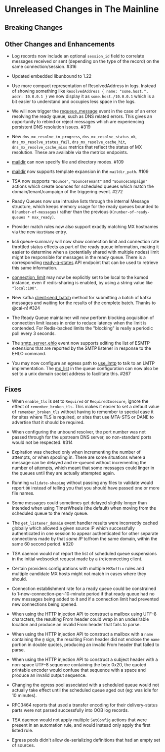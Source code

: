 # Unreleased Changes in The Mainline

## Breaking Changes

## Other Changes and Enhancements

* Log records now include an optional `session_id` field to correlate
  messages received or sent (depending on the type of the record) on
  the same connection/session. #316

* Updated embedded libunbound to 1.22

* Use more compact representation of ResolvedAddress in logs. Instead of
  showing something like `ResolvedAddress { name: "some.host.", addr: 10.0.0.1 }`
  we now display it as `some.host./10.0.0.1` which is a bit easier to
  understand and occupies less space in the logs.

* We will now trigger the
  [requeue_message](../reference/events/requeue_message.md) event in the
  case of an error resolving the ready queue, such as DNS related errors.
  This gives an opportunity to rebind or reject messages which are
  experiencing persistent DNS resolution issues. #319

* New `dns_mx_resolve_in_progress`, `dns_mx_resolve_status_ok`,
  `dns_mx_resolve_status_fail`, `dns_mx_resolve_cache_hit`,
  `dns_mx_resolve_cache_miss` metrics that reflect the status of MX
  resolution. These are available via the metrics endpoints.

* [maildir](../reference/kumo/make_queue_config/protocol.md#specifying-directory-and-file-modes-for-maildir)
  can now specify file and directory modes. #109

* [maildir](../reference/kumo/make_queue_config/protocol.md#advanced-maildir-path)
  now supports template expansion in the `maildir_path`. #109

* TSA now supports `"Bounce"`, `"BounceTenant"` and `"BounceCampaign"` actions
  which create bounces for scheduled queues which match the
  domain/tenant/campaign of the triggering event. #272

* Ready Queues now use intrusive lists through the internal Message structure,
  which keeps memory usage for the ready queues bounded to `O(number-of-messages)`
  rather than the previous `O(number-of-ready-queues * max_ready)`.

* Provider match rules now also support exactly matching MX hostnames via the
  new `HostName` entry.

* kcli queue-summary will now show connection limit and connection rate throttled
  status effects as part of the ready queue information, making it easier to
  determine when a (potentially shared with multiple nodes) limit might be
  responsible for messages in the ready queue. There is a corresponding
  [ready-q-states](../reference/rapidoc.md/#get-/api/admin/ready-q-states/v1) API
  endpoint that can be used to retrieve this same information.

* [connection_limit](../reference/kumo/make_egress_path/connection_limit.md)
  may now be explicitly set to be local to the kumod instance, even if
  redis-sharing is enabled, by using a string value like `"local:100"`.

* New kafka
  [client:send_batch](../reference/kumo.kafka/build_producer.md#clientsend_batchparams)
  method for submitting a batch of kafka messages and waiting for the results
  of the complete batch. Thanks to @cai-n! #324

* The Ready Queue maintainer will now perform blocking acquisition of connection
  limit leases in order to reduce latency when the limit is contended. For
  Redis-backed limits the "blocking" is really a periodic poll every 3 seconds.

* The [smtp_server_ehlo](../reference/events/smtp_server_ehlo.md) event now
  supports editing the list of ESMTP extensions that are reported by the
  SMTP listener in response to the EHLO command.

* You may now configure an egress path to
  [use_lmtp](../reference/kumo/make_egress_path/use_lmtp.md) to talk to an LMTP
  implementation.  The
  [mx_list](../reference/kumo/make_queue_config/protocol.md) in the queue
  configuration can now also be set to a unix domain socket address to
  facilitate this. #267

## Fixes

* When `enable_tls` is set to `Required` or `RequiredInsecure`, ignore the
  effect of `remember_broken_tls`.  This makes it easier to set a default value
  of `remember_broken_tls` without having to remember to special case it for
  sites where TLS is required, or sites that use MTA-STS or DANE to advertise
  that it should be required.

* When configuring the unbound resolver, the port number was not passed through
  for the upstream DNS server, so non-standard ports would not be respected.
  #314

* Expiration was checked only when incrementing the number of attempts, or when
  spooling in.  There are some situations where a message can be delayed and
  re-queued without incrementing the number of attempts, which meant that some
  messages could linger in the queues until they are actually attempted again.

* Running `validate-shaping` without passing any files to validate would report
  `OK` instead of telling you that you should have passed one or more file names.

* Some messages could sometimes get delayed slightly longer than intended when
  using TimerWheels (the default) when moving from the scheduled queue to
  the ready queue.

* The `get_listener_domain` event handler results were incorrectly cached globally
  which allowed a given source IP which successfully authenticated in one session
  to appear authenticated for other separate connections made by that *same IP*
  to/from the same domain, within the same 60 second period. #320

* TSA daemon would not report the list of scheduled queue suspensions in the
  initial websocket request made by a (re)connecting client.

* Certain providers configurations with multiple `MXSuffix` rules and multiple
  candidate MX hosts might not match in cases where they should.

* Connection establishment rate for a ready queue could be constrained to
  1-new-connection-per-10-minute period if that ready queue had no new messages
  being added to it and if a connection limit had prevented new connections
  being opened.

* When using the HTTP injection API to construct a mailbox using UTF-8 characters,
  the resulting From header could wrap in an undesirable location and produce
  an invalid From header that fails to parse.

* When using the HTTP injection API to construct a mailbox with a `name` containing
  the `@` sign, the resulting From header did not enclose the `name` portion
  in double quotes, producing an invalid From header that failed to parse.

* When using the HTTP injection API to construct a subject header with a non-space
  UTF-8 sequence containing the byte 0x20, the quoted printable encoder would
  confuse that sequence with a space and produce an invalid output sequence.

* Changing the egress pool associated with a scheduled queue would not actually
  take effect until the scheduled queue aged out (eg: was idle for 10 minutes).

* RFC3464 reports that used a transfer encoding for their delivery-status parts
  were not parsed successfully into OOB log records.

* TSA daemon would not apply multiple `SetConfig` actions that were present
  in an automation rule, and would instead only apply the first listed rule.

* Egress pools didn't allow de-serializing definitions that had an empty set
  of sources.

